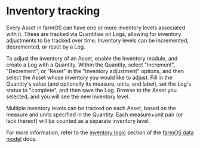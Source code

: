 # Inventory tracking

Every Asset in farmOS can have one or more inventory levels associated with it.
These are tracked via Quantities on Logs, allowing for inventory adjustments to
be tracked over time. Inventory levels can be incremented, decremented, or
reset by a Log.

To adjust the inventory of an Asset, enable the Inventory module, and create a
Log with a Quantity. Within the Quantity, select "Increment", "Decrement", or
"Reset" in the "Inventory adjustment" options, and then select the Asset whose
inventory you would like to adjust. Fill in the Quantity's value (and
optionally its measure, units, and label), set the Log's status to "complete",
and then save the Log. Browse to the Asset you selected, and you will see the
new inventory level.

Multiple inventory levels can be tracked on each Asset, based on the measure
and units specified in the Quantity. Each measure+unit pair (or lack thereof)
will be counted as a separate inventory level.

For more information, refer to the [inventory logic](/model/logic/inventory)
section of the [farmOS data model](/model) docs.
